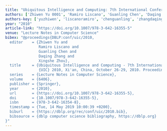 ```yaml
---
title: "Ubiquitous Intelligence and Computing: 7th International Conference, UIC 2010, Xi'an, China, October 26-29, 2010, Proceedings"
authors: ['Zhiwen Yu 0001', 'Ramiro Liscano', 'Guanling Chen', 'Daqing Zhang 0001', 'Xingshe Zhou']
authors-key: ['yuzhiwen', 'liscanoramiro', 'chenguanling', 'zhangdaqing', 'zhouxingshe']
year: "2010"
article-link: "https://doi.org/10.1007/978-3-642-16355-5"
venue: "Lecture Notes in Computer Science"
bibex: "@proceedings{DBLP:conf/uic/2010,
  editor    = {Zhiwen Yu and
               Ramiro Liscano and
               Guanling Chen and
               Daqing Zhang and
               Xingshe Zhou},
  title     = {Ubiquitous Intelligence and Computing - 7th International Conference,
               {UIC} 2010, Xi'an, China, October 26-29, 2010. Proceedings},
  series    = {Lecture Notes in Computer Science},
  volume    = {6406},
  publisher = {Springer},
  year      = {2010},
  url       = {https://doi.org/10.1007/978-3-642-16355-5},
  doi       = {10.1007/978-3-642-16355-5},
  isbn      = {978-3-642-16354-8},
  timestamp = {Tue, 14 May 2019 10:00:39 +0200},
  biburl    = {https://dblp.org/rec/conf/uic/2010.bib},
  bibsource = {dblp computer science bibliography, https://dblp.org}
}"
---
```

